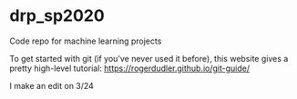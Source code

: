 # drp_sp2020
Code repo for machine learning projects


To get started with git (if you've never used it before), this website gives a pretty high-level tutorial:
https://rogerdudler.github.io/git-guide/

I make an edit on 3/24